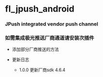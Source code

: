 # fl_jpush_android

### JPush integrated vendor push channel

### 如需集成极光推送厂商通道请安装次插件

- 添加部分厂商推送的方法

- 更新日志
  - 1.0.0
    更新厂商sdk 4.6.4